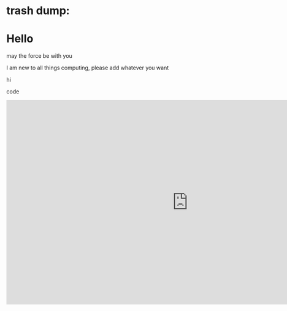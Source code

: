# trash dump:
<h1>Hello</h1>
<heading>may the force be with you</heading>
<p>I am new to all things computing, please add whatever you want</p>
<p>hi</p>
<p>code</p>
<iframe width="945" height="532" src="https://www.youtube.com/embed/3muQV-Im3Z0" title="YouTube video player" frameborder="0" allow="accelerometer; autoplay; clipboard-write; encrypted-media; gyroscope; picture-in-picture" allowfullscreen></iframe>
